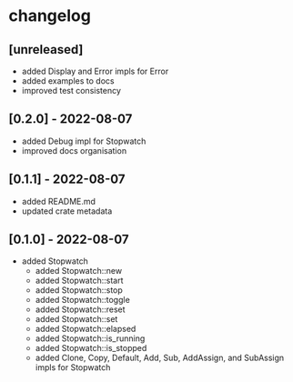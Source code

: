 # changelog

## [unreleased]
* added Display and Error impls for Error
* added examples to docs
* improved test consistency

## [0.2.0] - 2022-08-07
* added Debug impl for Stopwatch
* improved docs organisation

## [0.1.1] - 2022-08-07
* added README.md
* updated crate metadata

## [0.1.0] - 2022-08-07
* added Stopwatch
  * added Stopwatch::new
  * added Stopwatch::start
  * added Stopwatch::stop
  * added Stopwatch::toggle
  * added Stopwatch::reset
  * added Stopwatch::set
  * added Stopwatch::elapsed
  * added Stopwatch::is_running
  * added Stopwatch::is_stopped
  * added Clone, Copy, Default, Add, Sub, AddAssign, and SubAssign impls for Stopwatch
